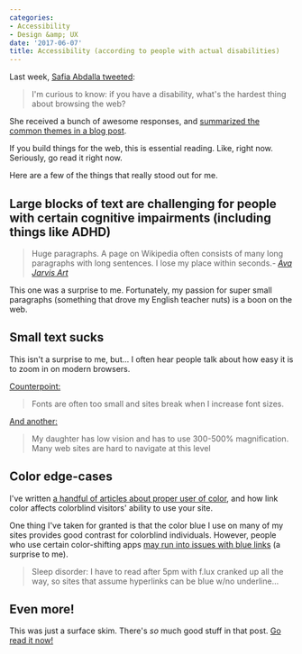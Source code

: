 ```yaml
---
categories:
- Accessibility
- Design &amp; UX
date: '2017-06-07'
title: Accessibility (according to people with actual disabilities)
---
```


Last week, [Safia Abdalla tweeted](https://twitter.com/captainsafia/status/871056480799162368):

> I'm curious to know: if you have a disability, what's the hardest thing about browsing the web?

She received a bunch of awesome responses, and [summarized the common themes in a blog post](https://axesslab.com/accessibility-according-to-pwd/).

If you build things for the web, this is essential reading. Like, right now. Seriously, go read it right now.

Here are a few of the things that really stood out for me.

## Large blocks of text are challenging for people with certain cognitive impairments (including things like ADHD)

> Huge paragraphs. A page on Wikipedia often consists of many long paragraphs with long sentences. I lose my place within seconds.<cite>- <a href="https://twitter.com/AvaJarvisArt/status/871057896267694080">Ava Jarvis Art</a></cite>

This one was a surprise to me. Fortunately, my passion for super small paragraphs (something that drove my English teacher nuts) is a boon on the web.

## Small text sucks

This isn't a surprise to me, but... I often hear people talk about how easy it is to zoom in on modern browsers.

[Counterpoint:](https://twitter.com/brandonsavage/status/871067906414608387)

> Fonts are often too small and sites break when I increase font sizes.

[And another:](https://twitter.com/kolyshkin/status/871118386754801664)

> My daughter has low vision and has to use 300-500% magnification. Many web sites are hard to navigate at this level

## Color edge-cases

I've written [a handful of articles about proper user of color](https://gomakethings.com/?s=colorblind), and how link color affects colorblind visitors' ability to use your site.

One thing I've taken for granted is that the color blue I use on many of my sites provides good contrast for colorblind individuals. However, people who use certain color-shifting apps [may run into issues with blue links](https://twitter.com/tigt_/status/871061632155340800) (a surprise to me).

> Sleep disorder: I have to read after 5pm with f.lux cranked up all the way, so sites that assume hyperlinks can be blue w/no underline...

## Even more!

This was just a surface skim. There's *so* much good stuff in that post. [Go read it now!](https://axesslab.com/accessibility-according-to-pwd/)